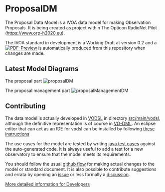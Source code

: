 ProposalDM
===========

The Proposal Data Model is a IVOA data model for making Observation Proposals. It is being created as project within
The Opticon RadioNet Pilot (https://www.orp-h2020.eu).

The IVOA standard in development is a Working Draft at version 0.2 and a
[![PDF-Preview](https://img.shields.io/badge/Preview-PDF-blue)](../../releases/download/auto-pdf-preview/ProposalDM-draft.pdf)
is automatically produced from this repository when changes are made.

Latest Model Diagrams
--------------------
The proposal part
![proposalDM](../../releases/download/auto-pdf-preview/proposaldm.vo-dml.png)

The proposal management part
![proposalManagementDM](../../releases/download/auto-pdf-preview/proposalManagement.vo-dml.png)


Contributing
-------------

The data model is actually developed in [VODSL](https://github.com/pahjbo/vodsl) in directory [src/main/vodsl](./src/main/vodsl), although the definitive 
representation is of course in [VO-DML](https://github.com/ivoa/vo-dml). An eclipse editor that can act as an IDE for 
vodsl can be installed by following [these instructions](https://github.com/ivoa/ProposalDM/wiki/Installing-the-Eclipse-VODSL-editor)

The use cases for the model are tested by writing [java test cases](./src/test/java/org/ivoa/dm/proposal/prop) against the auto-generated code. It is always useful
to add a test for a new observatory to ensure that the model meets its requirements.

You should follow the usual [github flow](https://docs.github.com/en/get-started/quickstart/github-flow) for making actual changes
to the model or standard document. It is also possible to contribute suggestions and errata by opening an [issue](../../issues) 
or less formally a [discussion](../../discussions).

[More detailed information for Developers](https://github.com/ivoa/ProposalDM/wiki/ProposalDM-developer-hints)